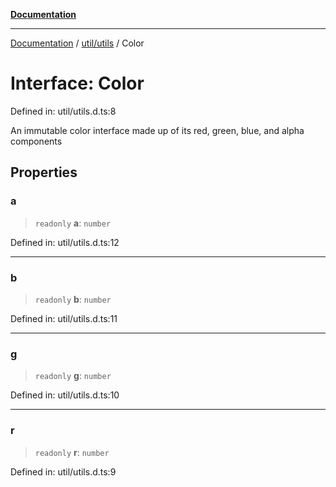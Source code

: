[**Documentation**](../../../index.md)

***

[Documentation](../../../index.md) / [util/utils](../index.md) / Color

# Interface: Color

Defined in: util/utils.d.ts:8

An immutable color interface made up of its red, green, blue, and alpha components

## Properties

### a

> `readonly` **a**: `number`

Defined in: util/utils.d.ts:12

***

### b

> `readonly` **b**: `number`

Defined in: util/utils.d.ts:11

***

### g

> `readonly` **g**: `number`

Defined in: util/utils.d.ts:10

***

### r

> `readonly` **r**: `number`

Defined in: util/utils.d.ts:9
